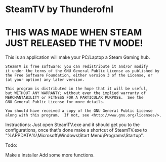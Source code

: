 SteamTV by Thunderofnl
=======
THIS WAS MADE WHEN STEAM JUST RELEASED THE TV MODE!
=======
This is an application will make your PC/Laptop a Steam Gaming hub.
 

    SteamTV is free software: you can redistribute it and/or modify
    it under the terms of the GNU General Public License as published by
    the Free Software Foundation, either version 3 of the License, or
    (at your option) any later version.

    This program is distributed in the hope that it will be useful,
    but WITHOUT ANY WARRANTY; without even the implied warranty of
    MERCHANTABILITY or FITNESS FOR A PARTICULAR PURPOSE.  See the
    GNU General Public License for more details.

    You should have received a copy of the GNU General Public License
    along with this program.  If not, see <http://www.gnu.org/licenses/>.
	
	
Instructions:
Just open SteamTV.exe and it should get you to the configurations, once that's done make a shortcut of SteamTV.exe to "%APPDATA%\Microsoft\Windows\Start Menu\Programs\Startup".




Todo:

Make a installer
Add some more functions.
